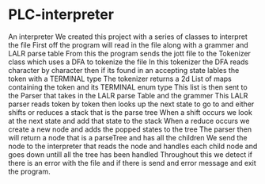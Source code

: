# PLC-interpreter
An interpreter
We created this project with a series of classes to interpret the file
First off the program will read in the file along with a grammer and LALR parse table
From this the program sends the jott file to the Tokenizer class which uses a DFA to tokenize the file
In this tokenizer the DFA reads character by character then if its found in an accepting state lables the token with a TERMINAL type
The tokenizer returns a 2d List of maps containing the token and its TERMINAL enum  type
This list is then sent to the Parser that takes in the LALR parse Table and the grammer
This LALR parser reads token by token then looks up the next state to go to and either shifts or reduces a stack that is the parse tree
When a shift occurs we look at the next state and add that state to the stack
When a reduce occurs we create a new node and adds the popped states to the tree
The parser then will return a node that is a parseTree and has all the children 
We send the node to the interpreter that reads the node and handles each child node and goes down untill all the tree has been handled
Throughout this we detect if there is an error with the file and if there is send and error message and exit the program.

